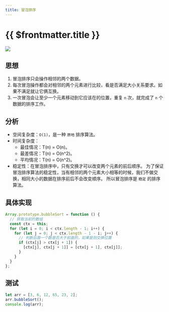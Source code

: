 ```yaml
---
title: 冒泡排序
---
```


# {{ $frontmatter.title }}

![](https://cdn.baiwumm.com/images/202402/ysp1crw5eg9t5ruraq59gbrnqgd4ua5b.gif)

## 思想

1. 冒泡排序只会操作相邻的两个数据。
2. 每次冒泡操作都会对相邻的两个元素进行比较，看是否满足大小关系要求。如果不满足就让它俩互换。
3. 一次冒泡会让至少一个元素移动到它应该在的位置，重复 `n` 次，就完成了 `n` 个数据的排序工作。

## 分析

- 空间复杂度：`O(1)`，是一种 `原地` 排序算法。
- 时间复杂度：
  - 最佳情况：T(n) = O(n)。
  - 最差情况：T(n) = O(n^2)。
  - 平均情况：T(n) = O(n^2)。
- 稳定性：在冒泡排序中，只有交换才可以改变两个元素的前后顺序。 为了保证冒泡排序算法的稳定性，当有相邻的两个元素大小相等的时候，我们不做交换，相同大小的数据在排序前后不会改变顺序。 所以冒泡排序是 `稳定` 的排序算法。

## 具体实现

```js
Array.prototype.bubbleSort = function () {
  // 获取当前的数组
  const ctx = this;
  for (let i = 0; i < ctx.length - 1; i++) {
    for (let j = 0; j < ctx.length - 1 - i; j++) {
      // 判断后面一个数是否大于前面的，如果是则交换位置
      if (ctx[j] > ctx[j + 1]) {
        [ctx[j], ctx[j + 1]] = [ctx[j + 1], ctx[j]];
      }
    }
  }
};
```

## 测试

```js
let arr = [3, 6, 12, 65, 23, 2];
arr.bubbleSort();
console.log(arr);
```
